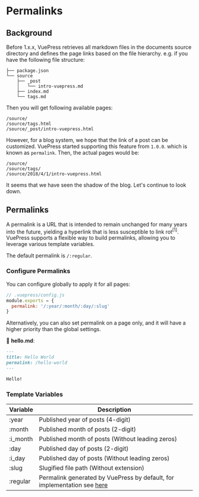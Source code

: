 # Permalinks

## Background

Before 1.x.x, VuePress retrieves all markdown files in the documents source directory and defines the page links based on the file hierarchy. e.g. if you have the following file structure:

```
├── package.json
└── source
    ├── _post
    │   └── intro-vuepress.md
    ├── index.md
    └── tags.md
```

Then you will get following available pages:

```
/source/
/source/tags.html
/source/_post/intro-vuepress.html
```

However, for a blog system, we hope that the link of a post can be customized. VuePress started supporting this feature from `1.0.0`. which is known as `permalink`. Then, the actual pages would be:

```
/source/
/source/tags/
/source/2018/4/1/intro-vuepress.html
```

It seems that we have seen the shadow of the blog. Let's continue to look down.

## Permalinks

A permalink is a URL that is intended to remain unchanged for many years into the future, yielding a hyperlink that is less susceptible to link rot<sup>[1]</sup>. VuePress supports a flexible way to build permalinks, allowing you to leverage various template variables.

The default permalink is `/:regular`.

### Configure Permalinks

You can configure globally to apply it for all pages:

```js
// .vuepress/config.js
module.exports = {
  permalink: '/:year/:month/:day/:slug'
}
```

Alternatively, you can also set permalink on a page only, and it will have a higher priority than the global settings.

📝 __hello.md__:

```markdown
---
title: Hello World
permalink: /hello-world
---

Hello!
```

### Template Variables

| Variable | Description |
|---|---|
|:year|Published year of posts (4-digit)|
|:month|Published month of posts (2-digit)|
|:i_month|Published month of posts (Without leading zeros)|
|:day|Published day of posts (2-digit)|
|:i_day|Published day of posts (Without leading zeros)|
|:slug|Slugified file path (Without extension)|
|:regular| Permalink generated by VuePress by default, for implementation see [here](https://github.com/vuejs/vuepress/blob/next/packages/%40vuepress/shared-utils/lib/fileToPath.js) |
